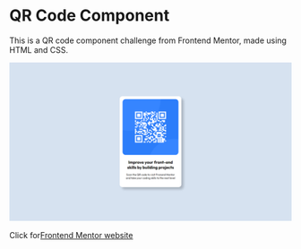 # QR Code Component

This is a QR code component challenge from Frontend Mentor, made using HTML and CSS.<br/>

![My Image](images/img-1.png)

Click for[Frontend Mentor website](https://www.frontendmentor.io/challenges/qr-code-component-iux_sIO_H)

